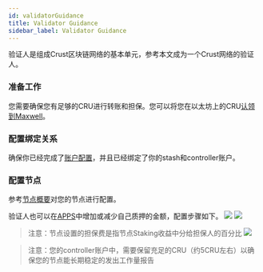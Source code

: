 ```yaml
---
id: validatorGuidance
title: Validator Guidance
sidebar_label: Validator Guidance
---
```


验证人是组成Crust区块链网络的基本单元，参考本文成为一个Crust网络的验证人。

### 准备工作
您需要确保您有足够的CRU进行转账和担保。您可以将您在以太坊上的CRU[认领到Maxwell](claims.md)。

### 配置绑定关系
确保你已经完成了[账户配置](new-bond.md)，并且已经绑定了你的stash和controller账户。

### 配置节点

参考[节点概要](node-overview.md)对您的节点进行配置。

验证人也可以在[APPS](apps.crust.network)中增加或减少自己质押的金额，配置步骤如下。
![](https://crust-data.oss-cn-shanghai.aliyuncs.com/wiki/mining/bondmore.png)
![](https://crust-data.oss-cn-shanghai.aliyuncs.com/wiki/mining/unbond.png)

> 注意：节点设置的担保费是指节点Staking收益中分给担保人的百分比
![](https://crust-data.oss-cn-shanghai.aliyuncs.com/wiki/mining/guaranteefee_ch.png)


> 注意：您的controller账户中，需要保留充足的CRU（约5CRU左右）以确保您的节点能长期稳定的发出工作量报告

